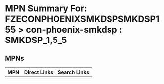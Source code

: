 



# MPN Summary For: FZECONPHOENIXSMKDSPSMKDSP155 > con-phoenix-smkdsp : SMKDSP_1,5_5

## MPNs
  

|MPN|Direct Links|Search Links|
| :--- | :--- | :--- |
||||
